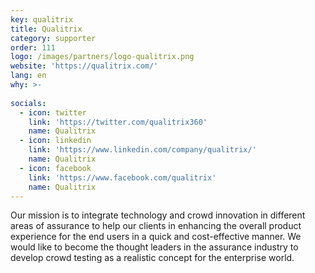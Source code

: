 ```yaml
---
key: qualitrix
title: Qualitrix
category: supporter
order: 111
logo: /images/partners/logo-qualitrix.png
website: 'https://qualitrix.com/'
lang: en
why: >-
    
socials:
  - icon: twitter
    link: 'https://twitter.com/qualitrix360'
    name: Qualitrix
  - icon: linkedin
    link: 'https://www.linkedin.com/company/qualitrix/'
    name: Qualitrix
  - icon: facebook
    link: 'https://www.facebook.com/qualitrix'
    name: Qualitrix
---
```

Our mission is to integrate technology and crowd innovation in different areas of assurance to help our clients in enhancing the overall product experience for the end users in a quick and cost-effective manner. We would like to become the thought leaders in the assurance industry to develop crowd testing as a realistic concept for the enterprise world.
